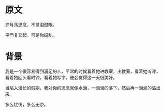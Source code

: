 # 原文

岁月荡思念，不觉泪湿眼。

平而复又起，可是你捣乱。

# 背景

我是一个很容易得到满足的人，平常的时候看着她进教室，出教室，看着她听课，看着她回头看时钟，看着她写字，便会觉得这一天很美好。

当陷入漫长的假期，我对你的思念就像水滴，一滴滴的落下，然后再一滴滴的溢出来。

多么忧伤，多么无奈。